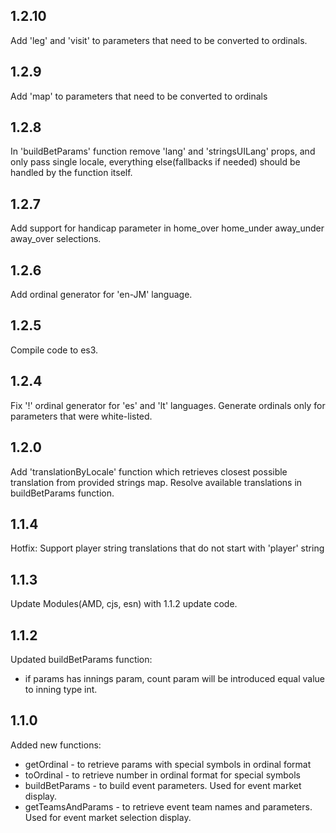 ## 1.2.10

Add 'leg' and 'visit' to parameters that need to be converted to ordinals.
## 1.2.9

Add 'map' to parameters that need to be converted to ordinals
## 1.2.8

In 'buildBetParams' function remove 'lang' and 'stringsUILang' props, and only pass single locale, everything else(fallbacks if needed) should be handled by the function itself.

## 1.2.7

Add support for handicap parameter in home_over home_under away_under away_over selections.

## 1.2.6

Add ordinal generator for 'en-JM' language.

## 1.2.5

Compile code to es3.

## 1.2.4
Fix '!' ordinal generator for 'es' and 'lt' languages.
Generate ordinals only for parameters that were white-listed.

## 1.2.0
Add 'translationByLocale' function which retrieves closest possible translation from provided strings map.
Resolve available translations in buildBetParams function.
## 1.1.4

Hotfix: Support player string translations that do not start with 'player' string

## 1.1.3

Update Modules(AMD, cjs, esn) with 1.1.2 update code.

## 1.1.2

Updated buildBetParams function:
- if params has innings param, count param will be introduced equal value to inning type int.

## 1.1.0

Added new functions:
- getOrdinal - to retrieve params with special symbols in ordinal format
- toOrdinal - to retrieve number in ordinal format for special symbols
- buildBetParams - to build event parameters. Used for event market display.
- getTeamsAndParams - to retrieve event team names and parameters. Used for event market selection display.
